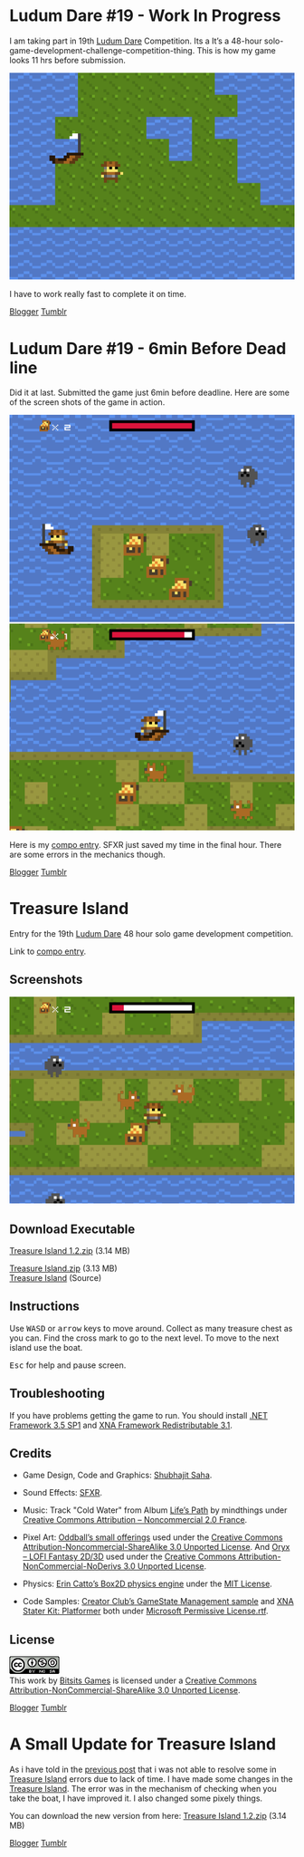Ludum Dare #19 - Work In Progress
===
I am taking part in 19th [Ludum Dare] Competition. Its a It’s a 48-hour solo-game-development-challenge-competition-thing. This is how my game looks 11 hrs before submission. 

![](https://github.com/Bitsits/Treasure-Island-Assets/raw/master/Blog/Treasure%20Island%20working.png)

I have to work really fast to complete it on time.

[Blogger](https://bitsits.blogspot.com/2010/12/ludum-dare-19-work-in-progress.html)
[Tumblr](https://bitsits.tumblr.com/post/96205252485/ludum-dare-19-work-in-progress)

Ludum Dare #19 - 6min Before Dead line
===
Did it at last. Submitted the game just 6min before deadline. Here are some of the screen shots of the game in action. 

![](https://github.com/Bitsits/Treasure-Island-Assets/raw/master/Blog/Treasure%20Island1.png)
![](https://github.com/Bitsits/Treasure-Island-Assets/raw/master/Blog/Treasure%20Island2.png)

Here is my [compo entry]. SFXR just saved my time in the final hour. There are some errors in the mechanics though.

[Blogger](https://bitsits.blogspot.com/2010/12/ludum-dare-19-6min-before-dead-line.html)
[Tumblr](https://bitsits.tumblr.com/post/96206086005/ludum-dare-19-6min-before-dead-line-did-it-at)

Treasure Island
===
Entry for the 19th [Ludum Dare](http://www.ludumdare.com/compo/) 48 hour solo game development competition.

Link to [compo entry](http://www.ludumdare.com/compo/ludum-dare-19/?action=rate&uid=3361).

Screenshots
---
![](https://github.com/Bitsits/Treasure-Island-Assets/raw/master/Blog/Treasure%20Island3.png)

Download Executable
---
[Treasure Island 1.2.zip][zip12] (3.14 MB)

[Treasure Island.zip][zip] (3.13 MB)  
[Treasure Island][source] (Source)

Instructions
---
Use <kbd>W</kbd><kbd>A</kbd><kbd>S</kbd><kbd>D</kbd> or <kbd>arrow</kbd> keys to move around. Collect as many treasure chest as you can. Find the cross mark to go to the next level. To move to the next island use the boat.

<kbd>Esc</kbd> for help and pause screen.

Troubleshooting
---
If you have problems getting the game to run. You should install [.NET Framework 3.5 SP1] and [XNA Framework Redistributable 3.1].

Credits
---
- Game Design, Code and Graphics: [Shubhajit Saha].

- Sound Effects: [SFXR](http://www.drpetter.se/project_sfxr.html).

- Music: Track "Cold Water" from Album [Life’s Path](http://www.jamendo.com/en/album/4219) by mindthings under [Creative Commons Attribution – Noncommercial 2.0 France].

- Pixel Art: [Oddball’s small offerings](http://forums.tigsource.com/index.php?topic=8834.0) used under the [Creative Commons Attribution-Noncommercial-ShareAlike 3.0 Unported License]. And [Oryx – LOFI Fantasy 2D/3D](http://forums.tigsource.com/index.php?topic=8970.0) used under the [Creative Commons Attribution-NonCommercial-NoDerivs 3.0 Unported License].

- Physics: [Erin Catto’s Box2D physics engine](http://www.box2d.org/) under the [MIT License].

- Code Samples: [Creator Club’s GameState Management sample] and [XNA Stater Kit: Platformer] both under [Microsoft Permissive License.rtf].

License
---
[![](https://github.com/Bitsits/Treasure-Island-Assets/raw/master/Blog/cc.png)][Creative Commons Attribution-NonCommercial-ShareAlike 3.0 Unported License]  
This work by [Bitsits Games] is licensed under a [Creative Commons Attribution-NonCommercial-ShareAlike 3.0 Unported License].

[.NET Framework 3.5 SP1]:http://www.microsoft.com/downloads/details.aspx?FamilyID=ab99342f-5d1a-413d-8319-81da479ab0d7
[XNA Framework Redistributable 3.1]:http://www.microsoft.com/downloads/details.aspx?FamilyID=53867a2a-e249-4560-8011-98eb3e799ef2
[Windows Installer 3.1]:http://www.microsoft.com/downloads/details.aspx?displaylang=en&FamilyID=889482fc-5f56-4a38-b838-de776fd4138c

[Creator Club’s GameState Management sample]: http://creators.xna.com/en-US/samples/gamestatemanagement
[XNA Stater Kit: Platformer]: http://msdn.microsoft.com/en-us/library/dd254918.aspx
[Microsoft Permissive License.rtf]: http://creators.xna.com/downloads/?id=15

[MIT License]: http://www.opensource.org/licenses/mit-license.php
[Creative Commons Attribution – Noncommercial 2.0 France]:http://creativecommons.org/licenses/by-nc/2.0/fr/
[Creative Commons Attribution-NonCommercial-NoDerivs 3.0 Unported License]:http://creativecommons.org/licenses/by-nc-nd/3.0/
[Creative Commons Attribution-NonCommercial-ShareAlike 3.0 Unported License]: http://creativecommons.org/licenses/by-nc-sa/3.0/

[Bitsits Games]: https://bitsits.blogspot.com
[Shubhajit Saha]: https://suvozit.blogspot.com
[Maya Agarwal]: https://mayaagarwal.blogspot.com

[Ludum Dare]: http://www.ludumdare.com/compo/
[compo entry]: http://www.ludumdare.com/compo/ludum-dare-19/?action=rate&uid=3361
[zip]: https://github.com/Bitsits/Treasure-Island-Assets/raw/master/Treasure%20Island.zip
[zip12]: https://github.com/Bitsits/Treasure-Island-Assets/raw/master/Treasure%20Island%201.2.zip
[source]: https://github.com/Bitsits/Treasure-Island

[Blogger](https://bitsits.blogspot.com/2010/12/treasure-island.html)
[Tumblr](https://bitsits.tumblr.com/post/96206086005/ludum-dare-19-6min-before-dead-line-did-it-at)

A Small Update for Treasure Island
===
As i have told in the [previous post] that i was not able to resolve some in [Treasure Island] errors due to lack of time. I have made some changes in the [Treasure Island]. The error was in the mechanism of checking when you take the boat, I have improved it. I also changed some pixely things. 

You can download the new version from here: [Treasure Island 1.2.zip][zip12] (3.14 MB)

[previous post]: https://bitsits.blogspot.com/2010/12/ludum-dare-19-6min-before-dead-line.html
[Treasure Island]: https://bitsits.blogspot.com/2010/12/treasure-island.html

[Blogger](https://bitsits.blogspot.com/2010/12/small-update-for-treasure-island.html)
[Tumblr](https://bitsits.tumblr.com/post/96206701650/a-small-update-for-treasure-island)
